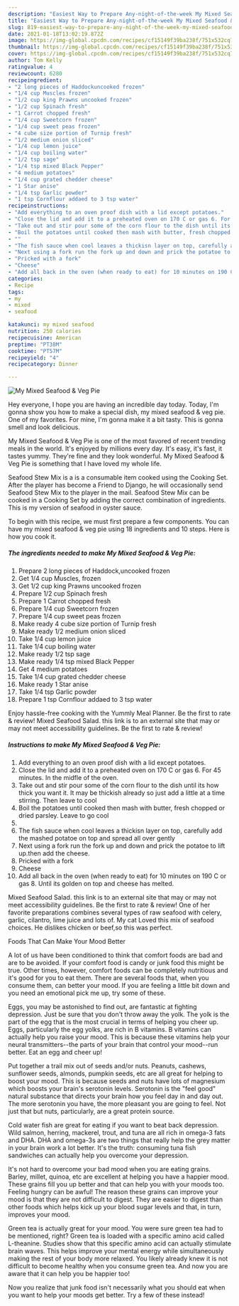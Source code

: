 ```yaml
---
description: "Easiest Way to Prepare Any-night-of-the-week My Mixed Seafood &amp;amp; Veg Pie"
title: "Easiest Way to Prepare Any-night-of-the-week My Mixed Seafood &amp;amp; Veg Pie"
slug: 819-easiest-way-to-prepare-any-night-of-the-week-my-mixed-seafood-and-amp-veg-pie
date: 2021-01-18T13:02:19.872Z
image: https://img-global.cpcdn.com/recipes/cf15149f39ba238f/751x532cq70/my-mixed-seafood-veg-pie-recipe-main-photo.jpg
thumbnail: https://img-global.cpcdn.com/recipes/cf15149f39ba238f/751x532cq70/my-mixed-seafood-veg-pie-recipe-main-photo.jpg
cover: https://img-global.cpcdn.com/recipes/cf15149f39ba238f/751x532cq70/my-mixed-seafood-veg-pie-recipe-main-photo.jpg
author: Tom Kelly
ratingvalue: 4
reviewcount: 6280
recipeingredient:
- "2 long pieces of Haddockuncooked frozen"
- "1/4 cup Muscles frozen"
- "1/2 cup king Prawns uncooked frozen"
- "1/2 cup Spinach fresh"
- "1 Carrot chopped fresh"
- "1/4 cup Sweetcorn frozen"
- "1/4 cup sweet peas frozen"
- "4 cube size portion of Turnip fresh"
- "1/2 medium onion sliced"
- "1/4 cup lemon juice"
- "1/4 cup boiling water"
- "1/2 tsp sage"
- "1/4 tsp mixed Black Pepper"
- "4 medium potatoes"
- "1/4 cup grated chedder cheese"
- "1 Star anise"
- "1/4 tsp Garlic powder"
- "1 tsp Cornflour addaed to 3 tsp water"
recipeinstructions:
- "Add everything to an oven proof dish with a lid except potatoes."
- "Close the lid and add it to a preheated oven on 170 C or gas 6. For 45 minutes. In the midfle of the oven."
- "Take out and stir pour some of the corn flour to the dish until its how thick you want it. It may be thickish already so just add a little at a time stirring. Then leave to cool"
- "Boil the potatoes until cooked then mash with butter, fresh chopped or dried parsley. Leave to go cool"
- ""
- "The fish sauce when cool leaves a thickisn layer on top, carefully add the mashed potatoe on top and spread all over gently"
- "Next using a fork run the fork up and down and prick the potatoe to lift up.then add the cheese."
- "Pricked with a fork"
- "Cheese"
- "Add all back in the oven (when ready to eat) for 10 minutes on 190 C or gas 8. Until its golden on top and cheese has melted."
categories:
- Recipe
tags:
- my
- mixed
- seafood

katakunci: my mixed seafood 
nutrition: 250 calories
recipecuisine: American
preptime: "PT38M"
cooktime: "PT57M"
recipeyield: "4"
recipecategory: Dinner

---
```



![My Mixed Seafood &amp; Veg Pie](https://img-global.cpcdn.com/recipes/cf15149f39ba238f/751x532cq70/my-mixed-seafood-veg-pie-recipe-main-photo.jpg)

Hey everyone, I hope you are having an incredible day today. Today, I'm gonna show you how to make a special dish, my mixed seafood &amp; veg pie. One of my favorites. For mine, I'm gonna make it a bit tasty. This is gonna smell and look delicious.

My Mixed Seafood &amp; Veg Pie is one of the most favored of recent trending meals in the world. It's enjoyed by millions every day. It's easy, it's fast, it tastes yummy. They're fine and they look wonderful. My Mixed Seafood &amp; Veg Pie is something that I have loved my whole life.

Seafood Stew Mix is a is a consumable item cooked using the Cooking Set. After the player has become a Friend to Django, he will occasionally send Seafood Stew Mix to the player in the mail. Seafood Stew Mix can be cooked in a Cooking Set by adding the correct combination of ingredients. This is my version of seafood in oyster sauce.


To begin with this recipe, we must first prepare a few components. You can have my mixed seafood &amp; veg pie using 18 ingredients and 10 steps. Here is how you cook it.

<!--inarticleads1-->

##### The ingredients needed to make My Mixed Seafood &amp; Veg Pie:

1. Prepare 2 long pieces of Haddock,uncooked frozen
1. Get 1/4 cup Muscles, frozen
1. Get 1/2 cup king Prawns uncooked frozen
1. Prepare 1/2 cup Spinach fresh
1. Prepare 1 Carrot chopped fresh
1. Prepare 1/4 cup Sweetcorn frozen
1. Prepare 1/4 cup sweet peas frozen
1. Make ready 4 cube size portion of Turnip fresh
1. Make ready 1/2 medium onion sliced
1. Take 1/4 cup lemon juice
1. Take 1/4 cup boiling water
1. Make ready 1/2 tsp sage
1. Make ready 1/4 tsp mixed Black Pepper
1. Get 4 medium potatoes
1. Take 1/4 cup grated chedder cheese
1. Make ready 1 Star anise
1. Take 1/4 tsp Garlic powder
1. Prepare 1 tsp Cornflour addaed to 3 tsp water


Enjoy hassle-free cooking with the Yummly Meal Planner. Be the first to rate &amp; review! Mixed Seafood Salad. this link is to an external site that may or may not meet accessibility guidelines. Be the first to rate &amp; review! 

<!--inarticleads2-->

##### Instructions to make My Mixed Seafood &amp; Veg Pie:

1. Add everything to an oven proof dish with a lid except potatoes.
1. Close the lid and add it to a preheated oven on 170 C or gas 6. For 45 minutes. In the midfle of the oven.
1. Take out and stir pour some of the corn flour to the dish until its how thick you want it. It may be thickish already so just add a little at a time stirring. Then leave to cool
1. Boil the potatoes until cooked then mash with butter, fresh chopped or dried parsley. Leave to go cool
1. 
1. The fish sauce when cool leaves a thickisn layer on top, carefully add the mashed potatoe on top and spread all over gently
1. Next using a fork run the fork up and down and prick the potatoe to lift up.then add the cheese.
1. Pricked with a fork
1. Cheese
1. Add all back in the oven (when ready to eat) for 10 minutes on 190 C or gas 8. Until its golden on top and cheese has melted.


Mixed Seafood Salad. this link is to an external site that may or may not meet accessibility guidelines. Be the first to rate &amp; review! One of her favorite preparations combines several types of raw seafood with celery, garlic, cilantro, lime juice and lots of. My cat Loved this mix of seafood choices. He dislikes chicken or beef,so this was perfect. 

Foods That Can Make Your Mood Better


A lot of us have been conditioned to think that comfort foods are bad and are to be avoided. If your comfort food is candy or junk food this might be true. Other times, however, comfort foods can be completely nutritious and it's good for you to eat them. There are several foods that, when you consume them, can better your mood. If you are feeling a little bit down and you need an emotional pick me up, try some of these.

Eggs, you may be astonished to find out, are fantastic at fighting depression. Just be sure that you don't throw away the yolk. The yolk is the part of the egg that is the most crucial in terms of helping you cheer up. Eggs, particularly the egg yolks, are rich in B vitamins. B vitamins can actually help you raise your mood. This is because these vitamins help your neural transmitters--the parts of your brain that control your mood--run better. Eat an egg and cheer up!

Put together a trail mix out of seeds and/or nuts. Peanuts, cashews, sunflower seeds, almonds, pumpkin seeds, etc are all great for helping to boost your mood. This is because seeds and nuts have lots of magnesium which boosts your brain's serotonin levels. Serotonin is the "feel good" natural substance that directs your brain how you feel day in and day out. The more serotonin you have, the more pleasant you are going to feel. Not just that but nuts, particularly, are a great protein source.

Cold water fish are great for eating if you want to beat back depression. Wild salmon, herring, mackerel, trout, and tuna are all rich in omega-3 fats and DHA. DHA and omega-3s are two things that really help the grey matter in your brain work a lot better. It's the truth: consuming tuna fish sandwiches can actually help you overcome your depression. 

It's not hard to overcome your bad mood when you are eating grains. Barley, millet, quinoa, etc are excellent at helping you have a happier mood. These grains fill you up better and that can help you with your moods too. Feeling hungry can be awful! The reason these grains can improve your mood is that they are not difficult to digest. They are easier to digest than other foods which helps kick up your blood sugar levels and that, in turn, improves your mood.

Green tea is actually great for your mood. You were sure green tea had to be mentioned, right? Green tea is loaded with a specific amino acid called L-theanine. Studies show that this specific amino acid can actually stimulate brain waves. This helps improve your mental energy while simultaneously making the rest of your body more relaxed. You likely already knew it is not difficult to become healthy when you consume green tea. And now you are aware that it can help you be happier too!

Now you realize that junk food isn't necessarily what you should eat when you want to help your moods get better. Try a few of these instead!

